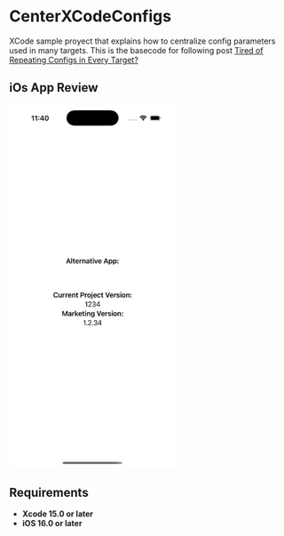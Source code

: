 # CenterXCodeConfigs
XCode sample proyect that explains how to centralize config parameters used in many targets. This is the basecode for following post [Tired of Repeating Configs in Every Target?](https://javios.eu/uncategorized/tired-of-repeating/)
## iOs App Review
<img src="media/review.jpg" alt="Playground on action" width="300">

## Requirements

- **Xcode 15.0 or later**
- **iOS 16.0 or later**
